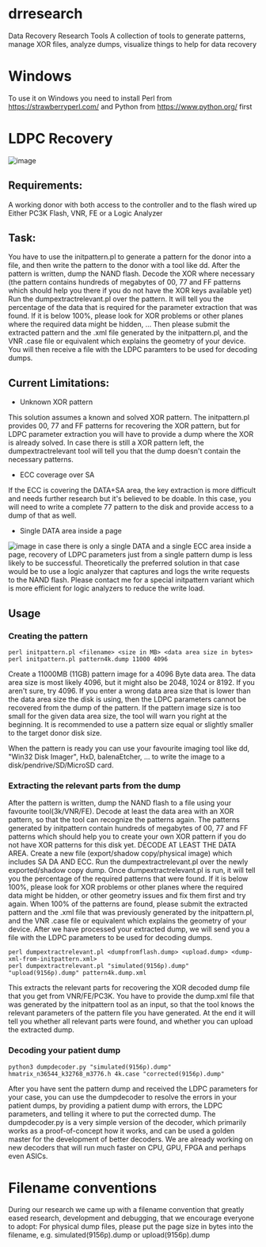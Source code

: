# drresearch
Data Recovery Research Tools
A collection of tools to generate patterns, manage XOR files, analyze dumps, visualize things to help for data recovery

# Windows
To use it on Windows you need to install Perl from https://strawberryperl.com/ and Python from https://www.python.org/ first

# LDPC Recovery
![image](https://github.com/thesourcerer8/drresearch/assets/6086693/0e9b1fd8-f90d-4430-9abe-d708bfd58b6f)


## Requirements:
A working donor with both access to the controller and to the flash wired up
Either PC3K Flash, VNR, FE or a Logic Analyzer

## Task:
You have to use the initpattern.pl to generate a pattern for the donor into a file, and then write the pattern to the donor with a tool like dd.
After the pattern is written, dump the NAND flash.
Decode the XOR where necessary (the pattern contains hundreds of megabytes of 00, 77 and FF patterns which should help you there if you do not have the XOR keys available yet)
Run the dumpextractrelevant.pl over the pattern. It will tell you the percentage of the data that is required for the parameter extraction that was found. If it is below 100%, please look for XOR problems or other planes where the required data might be hidden, …
Then please submit the extracted pattern and the .xml file generated by the initpattern.pl, and the VNR .case file or equivalent which explains the geometry of your device.
You will then receive a file with the LDPC paramters to be used for decoding dumps.


## Current Limitations:
* Unknown XOR pattern

This solution assumes a known and solved XOR pattern. The initpattern.pl provides 00, 77 and FF patterns for recovering the XOR pattern, but for LDPC parameter extraction you will have to provide a dump where the XOR is already solved. In case there is still a XOR pattern left, the dumpextractrelevant tool will tell you that the dump doesn't contain the necessary patterns.

* ECC coverage over SA

If the ECC is covering the DATA+SA area, the key extraction is more difficult and needs further research but it's believed to be doable. In this case, you will need to write a complete 77 pattern to the disk and provide access to a dump of that as well.

* Single DATA area inside a page

![image](https://github.com/thesourcerer8/drresearch/assets/6086693/c317b1e8-191f-4289-a814-2588103a72f6)
in case there is only a single DATA and a single ECC area inside a page, recovery of LDPC parameters just from a single pattern dump is less likely to be successful. Theoretically the preferred solution in that case would be to use a logic analyzer that captures and logs the write requests to the NAND flash. Please contact me for a special initpattern variant which is more efficient for logic analyzers to reduce the write load.

## Usage

### Creating the pattern

```
perl initpattern.pl <filename> <size in MB> <data area size in bytes>
perl initpattern.pl pattern4k.dump 11000 4096
```
Create a 11000MB (11GB) pattern image for a 4096 Byte data area. The data area size is most likely 4096, but it might also be 2048, 1024 or 8192. If you aren't sure, try 4096. If you enter a wrong data area size that is lower than the data area size the disk is using, then the LDPC parameters cannot be recovered from the dump of the pattern. If the pattern image size is too small for the given data area size, the tool will warn you right at the beginning. It is recommended to use a pattern size equal or slightly smaller to the target donor disk size.

When the pattern is ready you can use your favourite imaging tool like dd, "Win32 Disk Imager", HxD, balenaEtcher, ... to write the image to a disk/pendrive/SD/MicroSD card.

### Extracting the relevant parts from the dump
After the pattern is written, dump the NAND flash to a file using your favourite tool(3k/VNR/FE). Decode at least the data area with an XOR pattern, so that the tool can recognize the patterns again. The patterns generated by initpattern contain hundreds of megabytes of 00, 77 and FF patterns which should help you to create your own XOR pattern if you do not have XOR patterns for this disk yet. DECODE AT LEAST THE DATA AREA. Create a new file (export/shadow copy/physical image) which includes  SA DA AND ECC. Run the dumpextractrelevant.pl over the newly exported/shadow copy dump. Once dumpextractrelevant.pl is run, it will tell you the percentage of the required patterns that were found. If it is below 100%, please look for XOR problems or other planes where the required data might be hidden, or other geometry issues and fix them first and try again. When 100% of the patterns are found, please submit the extracted pattern and the .xml file that was previously generated by the initpattern.pl, and the VNR .case file or equivalent which explains the geometry of your device. After we have processed your extracted dump, we will send you a file with the LDPC parameters to be used for decoding dumps.

```
perl dumpextractrelevant.pl <dumpfromflash.dump> <upload.dump> <dump-xml-from-initpattern.xml>
perl dumpextractrelevant.pl "simulated(9156p).dump" "upload(9156p).dump" pattern4k.dump.xml
```
This extracts the relevant parts for recovering the XOR decoded dump file that you get from VNR/FE/PC3K. You have to provide the dump.xml file that was generated by the initpattern tool as an input, so that the tool knows the relevant parameters of the pattern file you have generated. At the end it will tell you whether all relevant parts were found, and whether you can upload the extracted dump.

### Decoding your patient dump

```
python3 dumpdecoder.py "simulated(9156p).dump" hmatrix_n36544_k32768_m3776.h 4k.case "corrected(9156p).dump"
```
After you have sent the pattern dump and received the LDPC parameters for your case, you can use the dumpdecoder to resolve the errors in your patient dumps, by providing a patient dump with errors, the LDPC parameters, and telling it where to put the corrected dump.
The dumpdecoder.py is a very simple version of the decoder, which primarily works as a proof-of-concept how it works, and can be used a golden master for the development of better decoders. We are already working on new decoders that will run much faster on CPU, GPU, FPGA and perhaps even ASICs.


# Filename conventions
During our research we came up with a filename convention that greatly eased research, development and debugging, that we encourage everyone to adopt:
For physical dump files, please put the page size in bytes into the filename, e.g. simulated(9156p).dump or upload(9156p).dump

